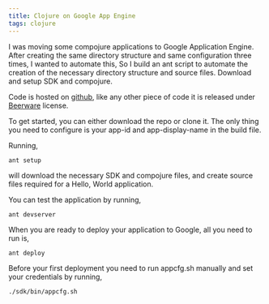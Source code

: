 ```yaml
---
title: Clojure on Google App Engine
tags: clojure
---
```


I was moving some compojure applications to Google Application
Engine. After creating the same directory structure and same
configuration three times, I wanted to automate this, So I build an ant
script to automate the creation of the necessary directory
structure and source files. Download and setup SDK and compojure.

Code is hosted on [github](http://github.com/nakkaya/appengine-stub),
like any other piece of code it is released under
[Beerware](http://en.wikipedia.org/wiki/Beerware) license.

To get started, you can either download the repo or clone it. The only
thing you need to configure is your app-id and app-display-name in the
build file.

Running,

    ant setup

will download the necessary SDK and compojure files, and create source
files required for a Hello, World application.

You can test the application by running,

    ant devserver

When you are ready to deploy your application to Google, all you need to
run is,

    ant deploy

Before your first deployment you need to run appcfg.sh manually and set
your credentials by running,

    ./sdk/bin/appcfg.sh 
